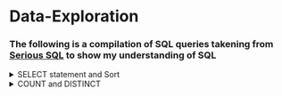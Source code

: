 # Data-Exploration
### The following is a compilation of SQL queries takening from [Serious SQL](https://www.datawithdanny.com/courses/serious-sql) to show my understanding of SQL

<details>
<summary>
SELECT statement and Sort
</summary>


Select all columns:        `SELECT *`

OR

Select specific columns:   `SELECT column_name_1, column_name_2...`

Where is the data?         `FROM schema_name.table_name`

In what order:             `ORDER BY column_name_1, column_name_2...DESC`

  Descending order `DESC`
  
How many records?          `LIMIT number`

1. What is the name of the category with the highest category_id in the dvd_rentals.category table?
```sql
SELECT name, category_id
FROM dvd_rentals.category
ORDER BY category_id desc
LIMIT 1;
```

2. For the films with the longest length, what is the title of the “R” rated film with the lowest replacement_cost in dvd_rentals.film table?
```sql
SELECT title, rating, length, replacement_cost
FROM dvd_rentals.film
GROUP BY replacement_cost,length,rating, title
ORDER BY length desc, replacement_cost;
```

3. Who was the manager of the store with the highest total_sales in the dvd_rentals.sales_by_store table?
```sql
SELECT manager, total_sales
FROM dvd_rentals.sales_by_store
ORDER BY total_sales DESC;
```

4. What is the postal_code of the city with the 5th highest city_id in the dvd_rentals.address table?
```sql
SELECT postal_code, city_id
FROM dvd_rentals.address
ORDER BY city_id DESC
LIMIT 5;
```
</details>

<details>
<summary>
COUNT and DISTINCT
</summary>

  `COUNT` returns the number of records/rows in a particular column
  
  `DISTINCT` returns unique values if there are duplicate values
  
  `COUNT DISTINCT` returns the number of unique records in a particular column
  
  We also use `AS` to create an alias for a new output column
  
1. How many rows are there in the film_list table?
```sql
SELECT COUNT(*) AS row_count
FROM dvd_rentals.film_list;
```
2. What are the unique values for the rating column in the film table?
```sql
SELECT DISTINCT rating
FROM dvd_rentals.film_list;
```

3. How many unique category values are there in the film_list table?
```sql
SELECT COUNT(DISTINCT category) AS unique_category_count
FROM dvd_rentals.film_list;
```
  
### Apply Aggregate Count Function & Single Column Value Counts
  
  We can also sort our data using the `GROUP BY` clause
  
4. What is the frequency of values in the rating column in the film_list table?
```sql
SELECT
  rating,
  COUNT(*) AS frequency
FROM
  dvd_rentals.film_list
GROUP BY
  rating
ORDER BY
  frequency DESC;
```

### Adding a Percentage Column
  
5. What percentage does each rating hold in the film_list table
```sql
SELECT
  rating,
  COUNT(*) AS frequency,
  ROUND(
    100 * COUNT(*) :: NUMERIC / SUM(COUNT(*)) OVER (),
    2
  ) AS percentage
FROM
  dvd_rentals.film_list
GROUP BY
  rating
ORDER BY
  frequency DESC;
```
> A few things to note:
  1. We use `ROUND` to round off to a number of decimal points i.e. 2 decimal points in the example
  2. We use `::NUMERIC` to cast an integter as a numeric data type to avoid [floor division](https://www.educative.io/answers/floor-division)
  3. We first count the number of ratings and the divide by the total number `SUM` of the ratings.
  
### Counts For Multiple Column Combinations
 
6.1. What are the 5 most frequent rating and category combinations in the film_list table?
```sql
SELECT
  rating,
  category,
  COUNT(*) AS frequency
FROM
  dvd_rentals.film_list
GROUP BY
  rating,
  category
ORDER BY
  frequency DESC
LIMIT
  5;
```
> NOTE: We need to group by the same selected columns
  
6.2. Group by ordinal syntax (instead of column name)
```sql
SELECT
  rating,
  category,
  COUNT(*) AS frequency
FROM
  dvd_rentals.film_list
GROUP BY
  1,2
ORDER BY
  frequency DESC
LIMIT
  5;
```
</details>
